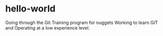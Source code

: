 # hello-world
Going through the Git Training program for nuggets
Working to learn GIT and Operating at a low experience level.
